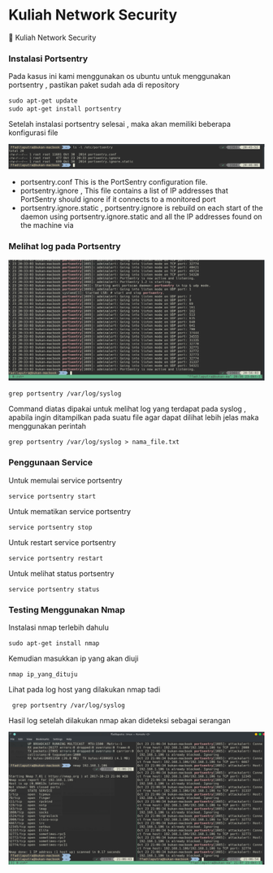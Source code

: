 # Kuliah Network Security

:shell: Kuliah Network Security

### Instalasi Portsentry

Pada kasus ini kami menggunakan os ubuntu untuk menggunakan portsentry , pastikan paket sudah ada di repository
```
sudo apt-get update
sudo apt-get install portsentry
```
Setelah instalasi portsentry selesai , maka akan memiliki beberapa konfigurasi file 

!['FIle COnfig'](./img/Selection_001.png)

 - portsentry.conf This is the PortSentry configuration file.
 - portsentry.ignore , This file contains a list of IP addresses that PortSentry should ignore if it connects to a monitored port
 - portsentry.ignore.static , portsentry.ignore is rebuild on each start of the daemon using portsentry.ignore.static and all the IP addresses found on the machine via 
 
 ### Melihat log pada Portsentry

 !['Syslog'](./img/Selection_002.png)

 ```
 grep portsentry /var/log/syslog
 ```
Command diatas dipakai untuk melihat log yang terdapat pada syslog , apabila ingin ditampilkan pada suatu file agar dapat dilihat lebih jelas maka menggunakan perintah

```
grep portsentry /var/log/syslog > nama_file.txt
```

### Penggunaan Service 
Untuk memulai service portsentry

```
service portsentry start
```
Untuk mematikan service portsentry
```
service portsentry stop
```
Untuk restart service portsentry
```
service portsentry restart
```
Untuk melihat status portsentry
```
service portsentry status
```

### Testing Menggunakan Nmap

Instalasi nmap terlebih dahulu
```
sudo apt-get install nmap
```
Kemudian masukkan ip yang akan diuji
```
nmap ip_yang_dituju
```
Lihat pada log host yang dilakukan nmap tadi
```
 grep portsentry /var/log/syslog
```
Hasil log setelah dilakukan nmap akan dideteksi sebagai serangan 

!['Belajar NMAP'](./img/Selection_003.png)


